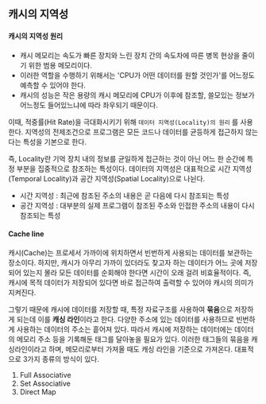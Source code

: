 ## 캐시의 지역성

#### 캐시의 지역성 원리

- 캐시 메모리는 속도가 빠른 장치와 느린 장치 간의 속도차에 따른 병목 현상을 줄이기 위한 범용 메모리이다. 
- 이러한 역할을 수행하기 위해서는 'CPU가 어떤 데이터를 원할 것인가'를 어느정도 예측할 수 있어야 한다.
- 캐시의 성능은 작은 용량의 캐시 메모리에 CPU가 이후에 참조할, 쓸모있는 정보가 어느정도 들어있느냐에 따라 좌우되기 때문이다.



이때, 적중률(Hit Rate)을 극대화시키기 위해 `데이터 지역성(Locality)의 원리` 를 사용한다. 지역성의 전제조건으로 프로그램은 모든 코드나 데이터를 균등하게 접근하지 않는다는 특성을 기본으로 한다. 

즉, Locality란 기억 장치 내의 정보를 균일하게 접근하는 것이 아닌 어느 한 순간에 특정 부분을 집중적으로 참조하는 특성이다. 데이터의 지역성은 대표적으로 시간 지역성(Temporal Locality)과 공간 지역성(Spatial Locality)으로 나뉜다.

- 시간 지역성 : 최근에 참조된 주소의 내용은 곧 다음에 다시 참조되는 특성
- 공간 지역성 : 대부분의 실제 프로그램이 참조된 주소와 인접한 주소의 내용이 다시 참조되는 특성



#### Cache line

캐시(Cache)는 프로세서 가까이에 위치하면서 빈번하게 사용되는 데이터를 보관하는 장소이다. 하지만, 캐시가 아무리 가까이 있더라도 찾고자 하는 데이터가 어느 곳에 저장되어 있는지 몰라 모든 데이터를 순회해야 한다면 시간이 오래 걸려 비효율적이다. 즉, 캐시에 목적 데이터가 저장되어 있다면 바로 접근하여 출력할 수 있어야 캐시의 의미가 지켜진다.



그렇기 때문에 캐시에 데이터를 저장할 때, 특정 자료구조를 사용하여 **묶음**으로 저장하게 되는데 이를 **캐싱 라인**이라고 한다. 다양한 주소에 있는 데이터를 사용하므로 빈번하게 사용하는 데이터의 주소는 흩어져 있다. 따라서 캐시에 저장하는 데이터에는 데이터의 메모리 주소 등을 기록해둔 태그를 달아놓을 필요가 있다. 이러한 태그들의 묶음을 캐싱라인이라고 하며, 메모리로부터 가져올 때도 캐싱 라인을 기준으로 가져온다. 대표적으로 3가지 종류의 방식이 있다.

1. Full Associative
2. Set Associative
3. Direct Map

